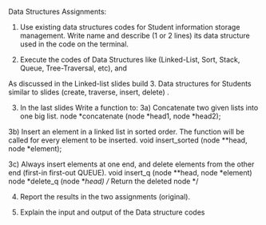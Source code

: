 Data Structures Assignments:  

1. Use existing data structures codes for Student information storage management. 
Write name and describe (1 or 2 lines) its data structure used in the code on the terminal. 

2. Execute the codes of Data Structures like (Linked-List, Sort, Stack, Queue, Tree-Traversal, etc), and 

As discussed in the Linked-list slides build
3. Data structures for Students similar to slides (create, traverse, insert, delete) .

3. In the last slides
Write a function to:
3a) Concatenate two given lists into one big list. 
node *concatenate (node *head1, node *head2);

3b) Insert an element in a linked list in sorted order. The function will be called for every element to be inserted.
void insert_sorted (node **head, node *element);

3c) Always insert elements at one end, and delete elements from the other end (first-in first-out QUEUE).
void insert_q (node **head, node *element)
node *delete_q (node **head) /* Return the deleted node */

4. Report the results in the two assignments (original).

5. Explain the input and output of the Data structure codes


